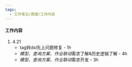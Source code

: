 ```yaml
---
tags:
  - 工作笔记/鼎捷/工作内容
---
```

#### 工作内容
1. 4.21
	- tag转dsl先上问题修复 - 1h
	- *模型、查询方案、作业联动*需求了解&历史逻辑了解 - 4h
	- *模型、查询方案、作业联动*需求开发 - 3h